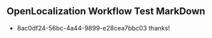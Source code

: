 ## OpenLocalization Workflow Test MarkDown
* 8ac0df24-56bc-4a44-9899-e28cea7bbc03 
thanks!<!--HONumber=Mar16_HO4-->
